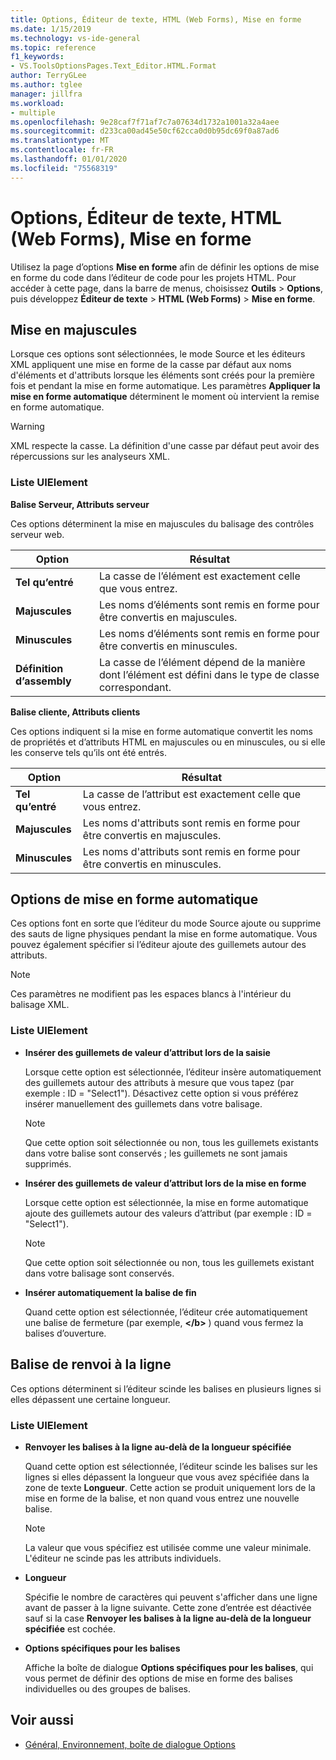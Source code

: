 ```yaml
---
title: Options, Éditeur de texte, HTML (Web Forms), Mise en forme
ms.date: 1/15/2019
ms.technology: vs-ide-general
ms.topic: reference
f1_keywords:
- VS.ToolsOptionsPages.Text_Editor.HTML.Format
author: TerryGLee
ms.author: tglee
manager: jillfra
ms.workload:
- multiple
ms.openlocfilehash: 9e28caf7f71af7c7a07634d1732a1001a32a4aee
ms.sourcegitcommit: d233ca00ad45e50cf62cca0d0b95dc69f0a87ad6
ms.translationtype: MT
ms.contentlocale: fr-FR
ms.lasthandoff: 01/01/2020
ms.locfileid: "75568319"
---
```

# <a name="options-text-editor-html-web-forms-formatting"></a>Options, Éditeur de texte, HTML (Web Forms), Mise en forme

Utilisez la page d’options **Mise en forme** afin de définir les options de mise en forme du code dans l’éditeur de code pour les projets HTML. Pour accéder à cette page, dans la barre de menus, choisissez **Outils** > **Options**, puis développez **Éditeur de texte** > **HTML (Web Forms)**  > **Mise en forme**.

## <a name="capitalization"></a>Mise en majuscules

Lorsque ces options sont sélectionnées, le mode Source et les éditeurs XML appliquent une mise en forme de la casse par défaut aux noms d'éléments et d'attributs lorsque les éléments sont créés pour la première fois et pendant la mise en forme automatique. Les paramètres **Appliquer la mise en forme automatique** déterminent le moment où intervient la remise en forme automatique.

> [!WARNING]
> XML respecte la casse. La définition d'une casse par défaut peut avoir des répercussions sur les analyseurs XML.

### <a name="uielement-list"></a>Liste UIElement

**Balise Serveur, Attributs serveur**

Ces options déterminent la mise en majuscules du balisage des contrôles serveur web.

|Option|Résultat|
|---------------------------------|------------------------------|
|**Tel qu’entré**|La casse de l’élément est exactement celle que vous entrez.|
|**Majuscules**|Les noms d’éléments sont remis en forme pour être convertis en majuscules.|
|**Minuscules**|Les noms d’éléments sont remis en forme pour être convertis en minuscules.|
|**Définition d’assembly**|La casse de l’élément dépend de la manière dont l’élément est défini dans le type de classe correspondant.|

**Balise cliente, Attributs clients**

Ces options indiquent si la mise en forme automatique convertit les noms de propriétés et d’attributs HTML en majuscules ou en minuscules, ou si elle les conserve tels qu’ils ont été entrés.

|Option|Résultat|
|---------------------------------|------------------------------|
|**Tel qu’entré**|La casse de l’attribut est exactement celle que vous entrez.|
|**Majuscules**|Les noms d'attributs sont remis en forme pour être convertis en majuscules.|
|**Minuscules**|Les noms d'attributs sont remis en forme pour être convertis en minuscules.|

## <a name="automatic-formatting-options"></a>Options de mise en forme automatique

Ces options font en sorte que l’éditeur du mode Source ajoute ou supprime des sauts de ligne physiques pendant la mise en forme automatique. Vous pouvez également spécifier si l’éditeur ajoute des guillemets autour des attributs.

> [!NOTE]
> Ces paramètres ne modifient pas les espaces blancs à l'intérieur du balisage XML.

### <a name="uielement-list"></a>Liste UIElement

- **Insérer des guillemets de valeur d’attribut lors de la saisie**

   Lorsque cette option est sélectionnée, l’éditeur insère automatiquement des guillemets autour des attributs à mesure que vous tapez (par exemple : ID = "Select1"). Désactivez cette option si vous préférez insérer manuellement des guillemets dans votre balisage.

   > [!NOTE]
   > Que cette option soit sélectionnée ou non, tous les guillemets existants dans votre balise sont conservés ; les guillemets ne sont jamais supprimés.

- **Insérer des guillemets de valeur d’attribut lors de la mise en forme**

   Lorsque cette option est sélectionnée, la mise en forme automatique ajoute des guillemets autour des valeurs d’attribut (par exemple : ID = "Select1").

   > [!NOTE]
   > Que cette option soit sélectionnée ou non, tous les guillemets existant dans votre balisage sont conservés.

- **Insérer automatiquement la balise de fin**

   Quand cette option est sélectionnée, l’éditeur crée automatiquement une balise de fermeture (par exemple, **\</b>** ) quand vous fermez la balises d’ouverture.

## <a name="tag-wrapping"></a>Balise de renvoi à la ligne

Ces options déterminent si l’éditeur scinde les balises en plusieurs lignes si elles dépassent une certaine longueur.

### <a name="uielement-list"></a>Liste UIElement

- **Renvoyer les balises à la ligne au-delà de la longueur spécifiée**

   Quand cette option est sélectionnée, l’éditeur scinde les balises sur les lignes si elles dépassent la longueur que vous avez spécifiée dans la zone de texte **Longueur**. Cette action se produit uniquement lors de la mise en forme de la balise, et non quand vous entrez une nouvelle balise.

   > [!NOTE]
   > La valeur que vous spécifiez est utilisée comme une valeur minimale. L'éditeur ne scinde pas les attributs individuels.

- **Longueur**

   Spécifie le nombre de caractères qui peuvent s'afficher dans une ligne avant de passer à la ligne suivante. Cette zone d’entrée est déactivée sauf si la case **Renvoyer les balises à la ligne au-delà de la longueur spécifiée**  est cochée.

- **Options spécifiques pour les balises**

   Affiche la boîte de dialogue **Options spécifiques pour les balises**, qui vous permet de définir des options de mise en forme des balises individuelles ou des groupes de balises.

## <a name="see-also"></a>Voir aussi

- [Général, Environnement, boîte de dialogue Options](../../ide/reference/general-environment-options-dialog-box.md)
